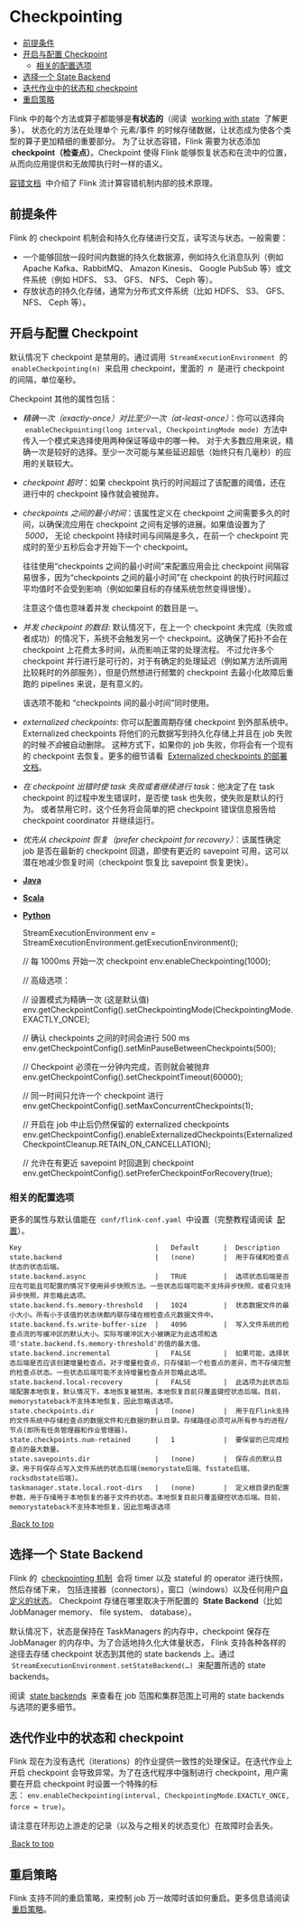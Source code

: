 # Checkpointing

- [前提条件](https://ci.apache.org/projects/flink/flink-docs-release-1.10/zh/dev/stream/state/checkpointing.html#%E5%89%8D%E6%8F%90%E6%9D%A1%E4%BB%B6)
- [开启与配置 Checkpoint](https://ci.apache.org/projects/flink/flink-docs-release-1.10/zh/dev/stream/state/checkpointing.html#%E5%BC%80%E5%90%AF%E4%B8%8E%E9%85%8D%E7%BD%AE-checkpoint)
  - [相关的配置选项](https://ci.apache.org/projects/flink/flink-docs-release-1.10/zh/dev/stream/state/checkpointing.html#%E7%9B%B8%E5%85%B3%E7%9A%84%E9%85%8D%E7%BD%AE%E9%80%89%E9%A1%B9)
- [选择一个 State Backend](https://ci.apache.org/projects/flink/flink-docs-release-1.10/zh/dev/stream/state/checkpointing.html#%E9%80%89%E6%8B%A9%E4%B8%80%E4%B8%AA-state-backend)
- [迭代作业中的状态和 checkpoint](https://ci.apache.org/projects/flink/flink-docs-release-1.10/zh/dev/stream/state/checkpointing.html#%E8%BF%AD%E4%BB%A3%E4%BD%9C%E4%B8%9A%E4%B8%AD%E7%9A%84%E7%8A%B6%E6%80%81%E5%92%8C-checkpoint)
- [重启策略](https://ci.apache.org/projects/flink/flink-docs-release-1.10/zh/dev/stream/state/checkpointing.html#%E9%87%8D%E5%90%AF%E7%AD%96%E7%95%A5)

Flink 中的每个方法或算子都能够是**有状态的**（阅读  [working with state](https://ci.apache.org/projects/flink/flink-docs-release-1.10/zh/dev/stream/state/state.html)  了解更多）。 状态化的方法在处理单个 元素/事件 的时候存储数据，让状态成为使各个类型的算子更加精细的重要部分。 为了让状态容错，Flink 需要为状态添加  **checkpoint（检查点）**。Checkpoint 使得 Flink 能够恢复状态和在流中的位置，从而向应用提供和无故障执行时一样的语义。

[容错文档](https://ci.apache.org/projects/flink/flink-docs-release-1.10/zh/internals/stream_checkpointing.html)  中介绍了 Flink 流计算容错机制内部的技术原理。

## 前提条件

Flink 的 checkpoint 机制会和持久化存储进行交互，读写流与状态。一般需要：

- 一个能够回放一段时间内数据的持久化数据源，例如持久化消息队列（例如 Apache Kafka、RabbitMQ、 Amazon Kinesis、 Google PubSub 等）或文件系统（例如 HDFS、 S3、 GFS、 NFS、 Ceph 等）。
- 存放状态的持久化存储，通常为分布式文件系统（比如 HDFS、 S3、 GFS、 NFS、 Ceph 等）。

## 开启与配置 Checkpoint

默认情况下 checkpoint 是禁用的。通过调用  `StreamExecutionEnvironment`  的  `enableCheckpointing(n)`  来启用 checkpoint，里面的  *n*  是进行 checkpoint 的间隔，单位毫秒。

Checkpoint 其他的属性包括：

- _精确一次（exactly-once）对比至少一次（at-least-once）_：你可以选择向  `enableCheckpointing(long interval, CheckpointingMode mode)`  方法中传入一个模式来选择使用两种保证等级中的哪一种。 对于大多数应用来说，精确一次是较好的选择。至少一次可能与某些延迟超低（始终只有几毫秒）的应用的关联较大。

- _checkpoint 超时_：如果 checkpoint 执行的时间超过了该配置的阈值，还在进行中的 checkpoint 操作就会被抛弃。

- _checkpoints 之间的最小时间_：该属性定义在 checkpoint 之间需要多久的时间，以确保流应用在 checkpoint 之间有足够的进展。如果值设置为了  *5000*， 无论 checkpoint 持续时间与间隔是多久，在前一个 checkpoint 完成时的至少五秒后会才开始下一个 checkpoint。

  往往使用“checkpoints 之间的最小时间”来配置应用会比 checkpoint 间隔容易很多，因为“checkpoints 之间的最小时间”在 checkpoint 的执行时间超过平均值时不会受到影响（例如如果目标的存储系统忽然变得很慢）。

  注意这个值也意味着并发 checkpoint 的数目是*一*。

- _并发 checkpoint 的数目_: 默认情况下，在上一个 checkpoint 未完成（失败或者成功）的情况下，系统不会触发另一个 checkpoint。这确保了拓扑不会在 checkpoint 上花费太多时间，从而影响正常的处理流程。 不过允许多个 checkpoint 并行进行是可行的，对于有确定的处理延迟（例如某方法所调用比较耗时的外部服务），但是仍然想进行频繁的 checkpoint 去最小化故障后重跑的 pipelines 来说，是有意义的。

  该选项不能和 “checkpoints 间的最小时间”同时使用。

- _externalized checkpoints_: 你可以配置周期存储 checkpoint 到外部系统中。Externalized checkpoints 将他们的元数据写到持久化存储上并且在 job 失败的时候*不会*被自动删除。 这种方式下，如果你的 job 失败，你将会有一个现有的 checkpoint 去恢复。更多的细节请看  [Externalized checkpoints 的部署文档](https://ci.apache.org/projects/flink/flink-docs-release-1.10/zh/ops/state/checkpoints.html#externalized-checkpoints)。

- _在 checkpoint 出错时使 task 失败或者继续进行 task_：他决定了在 task checkpoint 的过程中发生错误时，是否使 task 也失败，使失败是默认的行为。 或者禁用它时，这个任务将会简单的把 checkpoint 错误信息报告给 checkpoint coordinator 并继续运行。

- _优先从 checkpoint 恢复（prefer checkpoint for recovery）_：该属性确定 job 是否在最新的 checkpoint 回退，即使有更近的 savepoint 可用，这可以潜在地减少恢复时间（checkpoint 恢复比 savepoint 恢复更快）。

* [**Java**](https://ci.apache.org/projects/flink/flink-docs-release-1.10/zh/dev/stream/state/checkpointing.html#tab_java_0)
* [**Scala**](https://ci.apache.org/projects/flink/flink-docs-release-1.10/zh/dev/stream/state/checkpointing.html#tab_scala_0)
* [**Python**](https://ci.apache.org/projects/flink/flink-docs-release-1.10/zh/dev/stream/state/checkpointing.html#tab_python_0)

  StreamExecutionEnvironment env = StreamExecutionEnvironment.getExecutionEnvironment();

  // 每 1000ms 开始一次 checkpoint
  env.enableCheckpointing(1000);

  // 高级选项：

  // 设置模式为精确一次 (这是默认值)
  env.getCheckpointConfig().setCheckpointingMode(CheckpointingMode.EXACTLY_ONCE);

  // 确认 checkpoints 之间的时间会进行 500 ms
  env.getCheckpointConfig().setMinPauseBetweenCheckpoints(500);

  // Checkpoint 必须在一分钟内完成，否则就会被抛弃
  env.getCheckpointConfig().setCheckpointTimeout(60000);

  // 同一时间只允许一个 checkpoint 进行
  env.getCheckpointConfig().setMaxConcurrentCheckpoints(1);

  // 开启在 job 中止后仍然保留的 externalized checkpoints
  env.getCheckpointConfig().enableExternalizedCheckpoints(ExternalizedCheckpointCleanup.RETAIN_ON_CANCELLATION);

  // 允许在有更近 savepoint 时回退到 checkpoint
  env.getCheckpointConfig().setPreferCheckpointForRecovery(true);

### 相关的配置选项

更多的属性与默认值能在  `conf/flink-conf.yaml`  中设置（完整教程请阅读  [配置](https://ci.apache.org/projects/flink/flink-docs-release-1.10/zh/ops/config.html)）。

```
Key	                                |   Default	     |  Description
state.backend	                    |   (none)	     |  用于存储和检查点状态的状态后端。
state.backend.async	                |   TRUE	     |  选项状态后端是否应在可能且可配置的情况下使用异步快照方法。一些状态后端可能不支持异步快照，或者只支持异步快照，并忽略此选项。
state.backend.fs.memory-threshold	|   1024	     |  状态数据文件的最小大小。所有小于该值的状态块都内联存储在根检查点元数据文件中。
state.backend.fs.write-buffer-size	|   4096	     |  写入文件系统的检查点流的写缓冲区的默认大小。实际写缓冲区大小被确定为此选项和选项'state.backend.fs.memory-threshold'的值的最大值。
state.backend.incremental	        |   FALSE	     |  如果可能，选择状态后端是否应该创建增量检查点。对于增量检查点，只存储前一个检查点的差异，而不存储完整的检查点状态。一些状态后端可能不支持增量检查点并忽略此选项。
state.backend.local-recovery	    |   FALSE	     |  此选项为此状态后端配置本地恢复。默认情况下，本地恢复被禁用。本地恢复目前只覆盖键控状态后端。目前，memorystateback不支持本地恢复，因此忽略该选项。
state.checkpoints.dir	            |   (none)	     |  用于在Flink支持的文件系统中存储检查点的数据文件和元数据的默认目录。存储路径必须可从所有参与的进程/节点(即所有任务管理器和作业管理器)。
state.checkpoints.num-retained	    |   1	         |  要保留的已完成检查点的最大数量。
state.savepoints.dir	            |   (none)	     |  保存点的默认目录。用于将保存点写入文件系统的状态后端(memorystate后端、fsstate后端、rocksdbstate后端)。
taskmanager.state.local.root-dirs	|   (none)	     |  定义根目录的配置参数，用于存储用于本地恢复的基于文件的状态。本地恢复目前只覆盖键控状态后端。目前，memorystateback不支持本地恢复，因此忽略该选项
```

[ Back to top](https://ci.apache.org/projects/flink/flink-docs-release-1.10/zh/dev/stream/state/checkpointing.html#top)

## 选择一个 State Backend

Flink 的  [checkpointing 机制](https://ci.apache.org/projects/flink/flink-docs-release-1.10/zh/internals/stream_checkpointing.html)  会将 timer 以及 stateful 的 operator 进行快照，然后存储下来， 包括连接器（connectors），窗口（windows）以及任何用户[自定义的状态](https://ci.apache.org/projects/flink/flink-docs-release-1.10/zh/dev/stream/state/state.html)。 Checkpoint 存储在哪里取决于所配置的  **State Backend**（比如 JobManager memory、 file system、 database）。

默认情况下，状态是保持在 TaskManagers 的内存中，checkpoint 保存在 JobManager 的内存中。为了合适地持久化大体量状态， Flink 支持各种各样的途径去存储 checkpoint 状态到其他的 state backends 上。通过  `StreamExecutionEnvironment.setStateBackend(…)`  来配置所选的 state backends。

阅读  [state backends](https://ci.apache.org/projects/flink/flink-docs-release-1.10/zh/ops/state/state_backends.html)  来查看在 job 范围和集群范围上可用的 state backends 与选项的更多细节。

## 迭代作业中的状态和 checkpoint

Flink 现在为没有迭代（iterations）的作业提供一致性的处理保证。在迭代作业上开启 checkpoint 会导致异常。为了在迭代程序中强制进行 checkpoint，用户需要在开启 checkpoint 时设置一个特殊的标志： `env.enableCheckpointing(interval, CheckpointingMode.EXACTLY_ONCE, force = true)`。

请注意在环形边上游走的记录（以及与之相关的状态变化）在故障时会丢失。

[ Back to top](https://ci.apache.org/projects/flink/flink-docs-release-1.10/zh/dev/stream/state/checkpointing.html#top)

## 重启策略

Flink 支持不同的重启策略，来控制 job 万一故障时该如何重启。更多信息请阅读  [重启策略](https://ci.apache.org/projects/flink/flink-docs-release-1.10/zh/dev/restart_strategies.html)。

